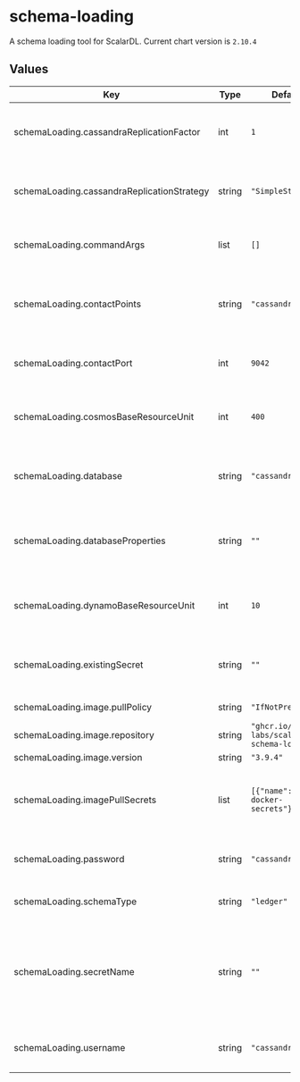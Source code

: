 # schema-loading

A schema loading tool for ScalarDL.
Current chart version is `2.10.4`

## Values

| Key | Type | Default | Description |
|-----|------|---------|-------------|
| schemaLoading.cassandraReplicationFactor | int | `1` | The replication factor value of the Cassandra schema. This is a Cassandra specific option. |
| schemaLoading.cassandraReplicationStrategy | string | `"SimpleStrategy"` | The replication strategy of the Cassandra schema. This is a Cassandra specific option. |
| schemaLoading.commandArgs | list | `[]` | Arguments of Schema Loader. You can specify several args as array. |
| schemaLoading.contactPoints | string | `"cassandra"` | The database contanct point such as a hostname of Cassandra or a URL of Cosmos DB account. |
| schemaLoading.contactPort | int | `9042` | The database port number. (Ignored if the database is `cosmos`.) |
| schemaLoading.cosmosBaseResourceUnit | int | `400` | The resource unit value of the Cosmos DB schema. This is a Cosmos DB specific option. |
| schemaLoading.database | string | `"cassandra"` | The database to which the schema is loaded. `cassandra` and `cosmos` are supported. |
| schemaLoading.databaseProperties | string | `""` | If you want to customize database.properties, you can override this value with your database.properties. |
| schemaLoading.dynamoBaseResourceUnit | int | `10` | The resource unit value of the DynamoDB schema. This is a DynamoDB specific option. |
| schemaLoading.existingSecret | string | `""` | Name of existing secret to use for storing database username and password |
| schemaLoading.image.pullPolicy | string | `"IfNotPresent"` | Specify a imagePullPolicy |
| schemaLoading.image.repository | string | `"ghcr.io/scalar-labs/scalardl-schema-loader"` | Docker image |
| schemaLoading.image.version | string | `"3.9.4"` | Docker tag |
| schemaLoading.imagePullSecrets | list | `[{"name":"reg-docker-secrets"}]` | Optionally specify an array of imagePullSecrets. Secrets must be manually created in the namespace. |
| schemaLoading.password | string | `"cassandra"` | The password of the database. For Cosmos DB, please specify a key here. |
| schemaLoading.schemaType | string | `"ledger"` | Type of schema to apply (ledger or auditor). |
| schemaLoading.secretName | string | `""` | Secret name that includes sensitive data such as credentials. Each secret key is passed to Pod as environment variables using envFrom. |
| schemaLoading.username | string | `"cassandra"` | The username of the database. (Ignored if the database is `cosmos`.) |
